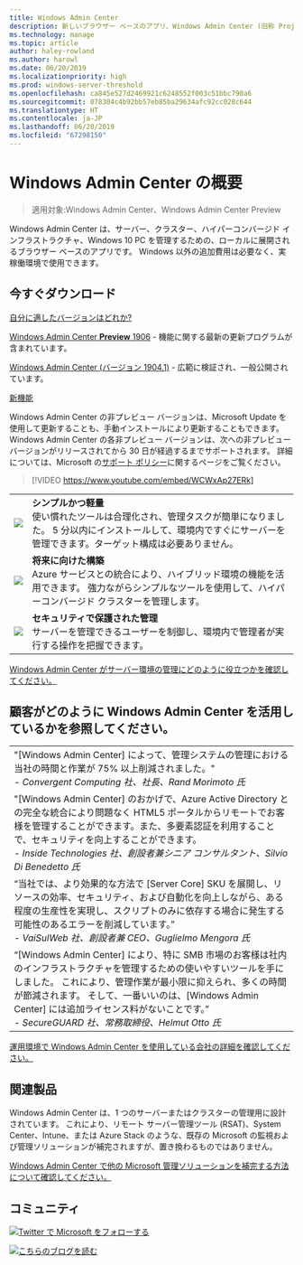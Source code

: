 ```yaml
---
title: Windows Admin Center
description: 新しいブラウザー ベースのアプリ、Windows Admin Center (旧称 Project Honolulu) で Windows および Windows Server を管理する方法の詳細
ms.technology: manage
ms.topic: article
author: haley-rowland
ms.author: harowl
ms.date: 06/20/2019
ms.localizationpriority: high
ms.prod: windows-server-threshold
ms.openlocfilehash: ca845e527d2469921c6248552f003c51bbc790a6
ms.sourcegitcommit: 078304c4b92bb57eb85ba29634afc92cc028c644
ms.translationtype: HT
ms.contentlocale: ja-JP
ms.lasthandoff: 06/20/2019
ms.locfileid: "67298150"
---
```

# <a name="hello-windows-admin-center"></a>Windows Admin Center の概要

>適用対象:Windows Admin Center、Windows Admin Center Preview

Windows Admin Center は、サーバー、クラスター、ハイパーコンバージド インフラストラクチャ、Windows 10 PC を管理するための、ローカルに展開されるブラウザー ベースのアプリです。 Windows 以外の追加費用は必要なく、実稼働環境で使用できます。

## <a name="download-now"></a>今すぐダウンロード

[自分に適したバージョンはどれか?](faq.md#what-is-windows-admin-center-preview-which-version-is-right-for-me)

[Windows Admin Center **Preview** 1906](https://www.microsoft.com/en-us/software-download/windowsinsiderpreviewserver) - 機能に関する最新の更新プログラムが含まれています。

[Windows Admin Center (バージョン 1904.1)](https://aka.ms/WACDownload) - 広範に検証され、一般公開されています。

[新機能](../overview.md#release-history)

Windows Admin Center の非プレビュー バージョンは、Microsoft Update を使用して更新することも、手動インストールにより更新することもできます。 Windows Admin Center の各非プレビュー バージョンは、次への非プレビュー バージョンがリリースされてから 30 日が経過するまでサポートされます。 詳細については、Microsoft の[サポート ポリシー](../support/index.md)に関するページをご覧ください。

>[!VIDEO https://www.youtube.com/embed/WCWxAp27ERk]

|     |     |
| --- | --- |
| ![](../media/simple-icon.png)| **シンプルかつ軽量** <br/> 使い慣れたツールは合理化され、管理タスクが簡単になりました。 5 分以内にインストールして、環境内ですぐにサーバーを管理できます。ターゲット構成は必要ありません。 |
| ![](../media/future-icon.png)| **将来に向けた構築** <br/> Azure サービスとの統合により、ハイブリッド環境の機能を活用できます。 強力ながらシンプルなツールを使用して、ハイパーコンバージド クラスターを管理します。 |
| ![](../media/secure-icon.png)| **セキュリティで保護された管理** <br/> サーバーを管理できるユーザーを制御し、環境内で管理者が実行する操作を把握できます。 |

[Windows Admin Center がサーバー環境の管理にどのように役立つかを確認してください。](../overview.md)

## <a name="see-how-customers-are-benefitting-from-windows-admin-center"></a>顧客がどのように Windows Admin Center を活用しているかを参照してください。

|     |
| --- |
| "[Windows Admin Center] によって、管理システムの管理における当社の時間と作業が 75% 以上削減されました。"<br> *- Convergent Computing 社、社長、Rand Morimoto 氏* |
| "[Windows Admin Center] のおかげで、Azure Active Directory との完全な統合により問題なく HTML5 ポータルからリモートでお客様を管理することができます。また、多要素認証を利用することで、セキュリティを向上することができます。<br/> *- Inside Technologies 社、創設者兼シニア コンサルタント、Silvio Di Benedetto 氏* |
| “当社では、より効果的な方法で [Server Core] SKU を展開し、リソースの効率、セキュリティ、および自動化を向上しながら、ある程度の生産性を実現し、スクリプトのみに依存する場合に発生する可能性のあるエラーを削減しています。” <br/> *- VaiSulWeb 社、創設者兼 CEO、Guglielmo Mengora 氏* |
| “[Windows Admin Center] により、特に SMB 市場のお客様は社内のインフラストラクチャを管理するための使いやすいツールを手にしました。 これにより、管理作業が最小限に抑えられ、多くの時間が節減されます。 そして、一番いいのは、[Windows Admin Center] には追加ライセンス料がないことです。” <br/> *- SecureGUARD 社、常務取締役、Helmut Otto 氏* |

[運用環境で Windows Admin Center を使用している会社の詳細を確認してください。](case-studies.md)

## <a name="related-products"></a>関連製品

Windows Admin Center は、1 つのサーバーまたはクラスターの管理用に設計されています。 これにより、リモート サーバー管理ツール (RSAT)、System Center、Intune、または Azure Stack のような、既存の Microsoft の監視および管理ソリューションが補完されますが、置き換わるものではありません。

[Windows Admin Center で他の Microsoft 管理ソリューションを補完する方法について確認してください。](related-management.md)

## <a name="connect-with-us"></a>コミュニティ

![](//img-prod-cms-rt-microsoft-com.akamaized.net/cms/api/am/imageFileData/REOolR)[Twitter で Microsoft をフォローする](https://twitter.com/servermgmt)

![](//img-prod-cms-rt-microsoft-com.akamaized.net/cms/api/am/imageFileData/REOtyw)[こちらのブログを読む](https://blogs.technet.microsoft.com/servermanagement/)